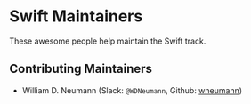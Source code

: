 # Swift Maintainers

These awesome people help maintain the Swift track.

<!-- ## Senior Maintainers

TODO: add senior maintainers -->

## Contributing Maintainers

- William D. Neumann (Slack: `@WDNeumann`, Github: [wneumann](https://github.com/wneumann))

